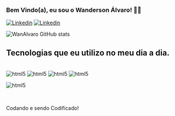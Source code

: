 ### Bem Vindo(a), eu sou o Wanderson Álvaro!  🙋‍♂️

[![Linkedin](https://img.shields.io/badge/LinkedIn-0077B5?style=for-the-badge&logo=linkedin&logoColor=white)](https://www.linkedin.com/in/wanderson-alvaro-9220201ba/)
[![Linkedin](https://img.shields.io/badge/Instagram-E4405F?style=for-the-badge&logo=instagram&logoColor=white)](https://www.instagram.com/wanderson_alvaro/)

![WanAlvaro GitHub stats](https://github-readme-stats.vercel.app/api?username=wanalvaro&show_icons=true&theme=gruvbox)

## Tecnologias que eu utilizo no meu dia a dia. 

<div style="display: inline_block"><br/>
<img align="center" alt="html5" src="https://img.shields.io/badge/HTML-239120?style=for-the-badge&logo=html5&logoColor=white"/> 
<img align="center" alt="html5" src="https://img.shields.io/badge/CSS-239120?&style=for-the-badge&logo=css3&logoColor=white"/> 
<img align="center" alt="html5" src="https://img.shields.io/badge/Ruby-CC342D?style=for-the-badge&logo=ruby&logoColor=white"/> 
<img align="center" alt="html5" src="https://img.shields.io/badge/Ruby_on_Rails-CC0000?style=for-the-badge&logo=ruby-on-rails&logoColor=white"/> 

<img align="center" alt="html5" src="https://img.shields.io/badge/SQLite-07405E?style=for-the-badge&logo=sqlite&logoColor=white"/> </div><br/>

Codando e sendo Codificado!
